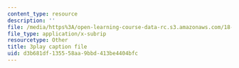 ```yaml
---
content_type: resource
description: ''
file: /media/https%3A/open-learning-course-data-rc.s3.amazonaws.com/18-03sc-differential-equations-fall-2011/d3b681df135558aa9bbd413be4404bfc_4gJLEYc3p5w.vtt
file_type: application/x-subrip
resourcetype: Other
title: 3play caption file
uid: d3b681df-1355-58aa-9bbd-413be4404bfc
---
```

